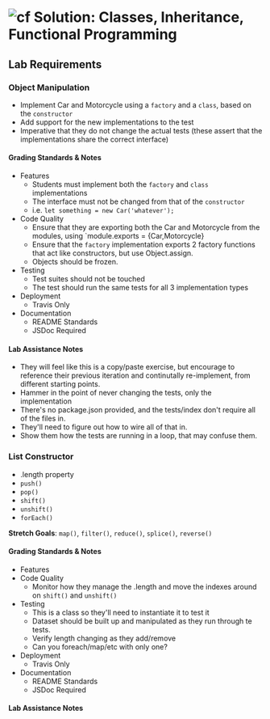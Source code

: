 ![cf](http://i.imgur.com/7v5ASc8.png) Solution: Classes, Inheritance, Functional Programming
============================================================================================

## Lab Requirements

### Object Manipulation
* Implement Car and Motorcycle using a `factory` and a `class`, based on the `constructor`
* Add support for the new implementations to the test
* Imperative that they do not change the actual tests (these assert that the implementations share the correct interface)
      
#### Grading Standards & Notes
  * Features
    * Students must implement both the `factory` and `class` implementations
    * The interface must not be changed from that of the `constructor`
    * i.e. `let something = new Car('whatever');`
  * Code Quality
    * Ensure that they are exporting both the Car and Motorcycle from the modules, using `module.exports = {Car,Motorcycle}
    * Ensure that the `factory` implementation exports 2 factory functions that act like constructors, but use Object.assign.
    * Objects should be frozen.
  * Testing
    * Test suites should not be touched
    * The test should run the same tests for all 3 implementation types
  * Deployment
    * Travis Only
  * Documentation
    * README Standards 
    * JSDoc Required
    
#### Lab Assistance Notes
* They will feel like this is a copy/paste exercise, but encourage to reference their previous iteration and continutally re-implement, from different starting points.
* Hammer in the point of never changing the tests, only the implementation
* There's no package.json provided, and the tests/index don't require all of the files in.
* They'll need to figure out how to wire all of that in.
* Show them how the tests are running in a loop, that may confuse them.


### List Constructor
* .length property
* `push()`
* `pop()`
* `shift()`
* `unshift()`
* `forEach()`

**Stretch Goals**: `map()`, `filter()`, `reduce()`, `splice()`, `reverse()`

#### Grading Standards & Notes
  * Features
  * Code Quality
    * Monitor how they manage the .length and move the indexes around on `shift()` and `unshift()`
  * Testing
    * This is a class so they'll need to instantiate it to test it
    * Dataset should be built up and manipulated as they run through te tests.
    * Verify length changing as they add/remove
    * Can you foreach/map/etc with only one?
  * Deployment
    * Travis Only
  * Documentation
    * README Standards 
    * JSDoc Required
    
#### Lab Assistance Notes
